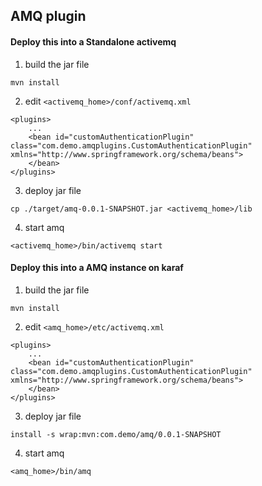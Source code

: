 ## AMQ plugin


#### Deploy this into a Standalone activemq

1. build the jar file

  `mvn install`

2. edit `<activemq_home>/conf/activemq.xml`

```
<plugins>
    ...
    <bean id="customAuthenticationPlugin" class="com.demo.amqplugins.CustomAuthenticationPlugin" xmlns="http://www.springframework.org/schema/beans">
    </bean>
</plugins>
```


3. deploy jar file 

  `cp ./target/amq-0.0.1-SNAPSHOT.jar <activemq_home>/lib`

4. start amq

  `<activemq_home>/bin/activemq start`


#### Deploy this into a AMQ instance on karaf

1. build the jar file

  `mvn install`

2. edit `<amq_home>/etc/activemq.xml`

```
<plugins>
    ...
    <bean id="customAuthenticationPlugin" class="com.demo.amqplugins.CustomAuthenticationPlugin" xmlns="http://www.springframework.org/schema/beans">
    </bean>
</plugins>
```


3. deploy jar file 

  `install -s wrap:mvn:com.demo/amq/0.0.1-SNAPSHOT`

4. start amq

  `<amq_home>/bin/amq`
  
